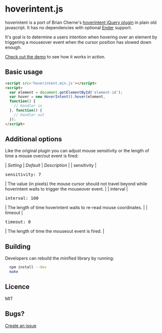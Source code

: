 # hoverintent.js

hoverintent is a port of Brian Cherne's [hoverintent jQuery plugin](http://cherne.net/brian/resources/jquery.hoverIntent.html)
in plain old javascript. It has no dependencies with optional [Ender](http://ender.no.de/) support.

It's goal is to determine a users intention when hovering over an element by triggering a mouseover event when the cursor position
has slowed down enough.

[Check out the demo](http://tristen.ca/hoverintent.js) to see how it works in action.

## Basic usage

``` html
<script src='hoverintent.min.js'></script>
<script>
  var element = document.getElementById('element-id');
  var hover = new HoverIntent().hover(element,
  function() {
    // Handler in
  }, function() {
    // Handler out
  });
</script>
```

## Additional options
Like the original plugin you can adjust mouse sensitivity or the length of time a mouse over/out event is fired:

| *Setting* | *Default* | *Description* |
| sensitivity | <pre>sensitivity: 7</pre> | The value (in pixels) the mouse cursor should not travel beyond while hoverintent waits to trigger the mouseover event. |
| interval | <pre>interval: 100</pre> | The length of time hoverintent waits to re-read mouse coordinates. |
| timeout | <pre>timeout: 0</pre> | The length of time the mouseout event is fired. |

## Building

Developers can rebuild the minified library by running:

``` bash
  npm install --dev
  make
```

## Licence

MIT

## Bugs?

[Create an issue](https://github.com/tristen/hoverintent.js/issues)
